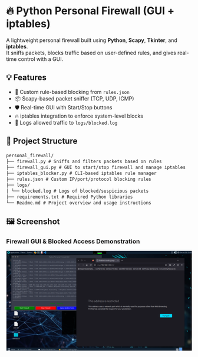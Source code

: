 # 🔥 Python Personal Firewall (GUI + iptables)

A lightweight personal firewall built using **Python**, **Scapy**, **Tkinter**, and **iptables**.  
It sniffs packets, blocks traffic based on user-defined rules, and gives real-time control with a GUI.

## 💡 Features

- 🧠 Custom rule-based blocking from `rules.json`
- 📦 Scapy-based packet sniffer (TCP, UDP, ICMP)
- 🛡️ Real-time GUI with Start/Stop buttons
- 🔥 iptables integration to enforce system-level blocks
- 🧾 Logs allowed traffic to `logs/blocked.log`

## 📁 Project Structure

```
personal_firewall/
├── firewall.py # Sniffs and filters packets based on rules
├── firewall_gui.py # GUI to start/stop firewall and manage iptables
├── iptables_blocker.py # CLI-based iptables rule manager
├── rules.json # Custom IP/port/protocol blocking rules
├── logs/
│ └── blocked.log # Logs of blocked/suspicious packets
├── requirements.txt # Required Python libraries
└── Readme.md # Project overview and usage instructions
```

## 🖼️ Screenshot

### Firewall GUI & Blocked Access Demonstration

![Firewall GUI](screenshots/GUIFirewall.png)
